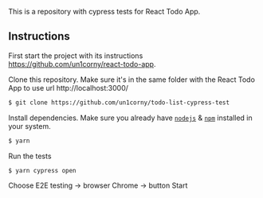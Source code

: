 This is a repository with cypress tests for React Todo App.

## Instructions

First start the project with its instructions https://github.com/un1corny/react-todo-app.

Clone this repository. Make sure it's in the same folder with the React Todo App to use url http://localhost:3000/
```bash
$ git clone https://github.com/un1corny/todo-list-cypress-test
```

Install dependencies. Make sure you already have [`nodejs`](https://nodejs.org/en/) & [`npm`](https://www.npmjs.com/) installed in your system.
```bash
$ yarn
```

Run the tests
```bash
$ yarn cypress open
```

Choose E2E testing -> browser Chrome -> button Start
